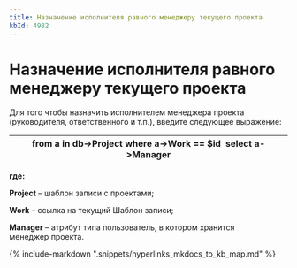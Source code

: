 ```yaml
---
title: Назначение исполнителя равного менеджеру текущего проекта
kbId: 4982
---
```


# Назначение исполнителя равного менеджеру текущего проекта

Для того чтобы назначить исполнителем менеджера проекта (руководителя, ответственного и т.п.), введите следующее выражение:

| from a in db->Project where a->Work == $id  select a->Manager |
| --- |

**где:**

**Project** – шаблон записи с проектами;

**Work** – ссылка на текущий Шаблон записи;

**Manager** – атрибут типа пользователь, в котором хранится менеджер проекта.

{% include-markdown ".snippets/hyperlinks_mkdocs_to_kb_map.md" %}
